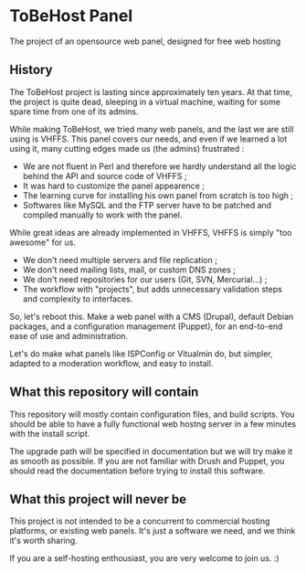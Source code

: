 # ToBeHost Panel
The project of an opensource web panel, designed for free web hosting

## History
The ToBeHost project is lasting since approximately ten years. At that time, the project is quite dead, sleeping in a virtual machine, waiting for some spare time from one of its admins.

While making ToBeHost, we tried many web panels, and the last we are still using is VHFFS. This panel covers our needs, and even if we learned a lot using it, many cutting edges made us (the admins) frustrated :
 * We are not fluent in Perl and therefore we hardly understand all the logic behind the API and source code of VHFFS ;
 * It was hard to customize the panel appearence ;
 * The learning curve for installing his own panel from scratch is too high ;
 * Softwares like MySQL and the FTP server have to be patched and compiled manually to work with the panel.

While great ideas are already implemented in VHFFS, VHFFS is simply "too awesome" for us.
 * We don't need multiple servers and file replication ;
 * We don't need mailing lists, mail, or custom DNS zones ;
 * We don't need repositories for our users (Git, SVN, Mercurial...) ;
 * The workflow with "projects", but adds unnecessary validation steps and complexity to interfaces.

So, let's reboot this. Make a web panel with a CMS (Drupal), default Debian packages, and a configuration management (Puppet), for an end-to-end ease of use and administration.

Let's do make what panels like ISPConfig or Vitualmin do, but simpler, adapted to a moderation workflow, and easy to install.

## What this repository will contain

This repository will mostly contain configuration files, and build scripts. You should be able to have a fully functional web hostng server in a few minutes with the install script.

The upgrade path will be specified in documentation but we will try make it as smooth as possible. If you are not familiar with Drush and Puppet, you should read the documentation before trying to install this software.

## What this project will never be

This project is not intended to be a concurrent to commercial hosting platforms, or existing web panels. It's just a software we need, and we think it's worth sharing.

If you are a self-hosting enthousiast, you are very welcome to join us. :)
